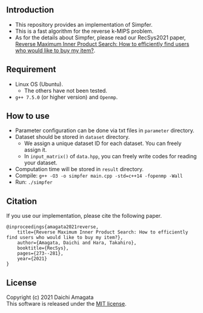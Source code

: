 ## Introduction
* This repository provides an implementation of Simpfer.
* This is a fast algorithm for the reverse k-MIPS problem.
* As for the details about Simpfer, please read our RecSys2021 paper, [Reverse Maximum Inner Product Search: How to efficiently find users who would like to buy my item?](https://dl.acm.org/doi/10.1145/3460231.3474229).

## Requirement
* Linux OS (Ubuntu).
   * The others have not been tested.
* `g++ 7.5.0` (or higher version) and `Openmp`.

## How to use
* Parameter configuration can be done via txt files in `parameter` directory.
* Dataset should be stored in `dataset` directory.
	* We assign a unique dataset ID for each dataset. You can freely assign it.
	* In `input_matrix()` of `data.hpp`, you can freely write codes for reading your dataset.
* Computation time will be stored in `result` directory.
* Compile: `g++ -O3 -o simpfer main.cpp -std=c++14 -fopenmp -Wall`
* Run: `./simpfer`


## Citation
If you use our implementation, please cite the following paper.
``` 
@inproceedings{amagata2021reverse,  
    title={Reverse Maximum Inner Product Search: How to efficiently find users who would like to buy my item?},  
    author={Amagata, Daichi and Hara, Takahiro},  
    booktitle={RecSys},  
    pages={273--281},  
    year={2021}  
}
``` 

## License
Copyright (c) 2021 Daichi Amagata  
This software is released under the [MIT license](https://github.com/amgt-d1/Simpfer/blob/main/license.txt).
